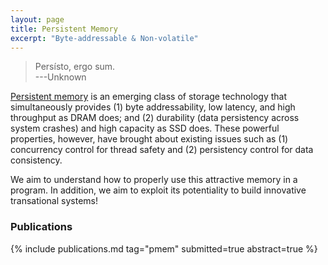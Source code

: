 ```yaml
---
layout: page
title: Persistent Memory
excerpt: "Byte-addressable & Non-volatile"
---
```



> Persísto, ergo sum.
> <br />
> ---Unknown

[Persistent memory](https://docs.pmem.io/persistent-memory/) is an emerging class of storage technology
that simultaneously provides (1) byte addressability, low latency, and high throughput as DRAM does;
and (2) durability (data persistency across system crashes) and high capacity as SSD does. These
powerful properties, however, have brought about existing issues such as (1) concurrency control for
thread safety and (2) persistency control for data consistency.

We aim to understand how to properly use this attractive memory in a program. In addition, we aim to
exploit its potentiality to build innovative transational systems!

### Publications

{% include publications.md tag="pmem" submitted=true abstract=true %}
